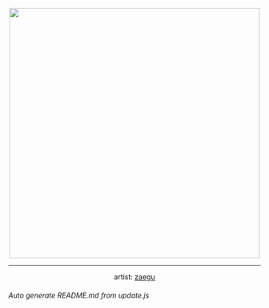 
<p align="center">
  <img width="500" src="https://nekos.best/api/v2/neko/0276.png">
  <hr/>
  <center>
    artist: <a href="https://www.pixiv.net/en/artworks/84620894">zaegu</a>
  </center>
</p>


###### Auto generate README.md from update.js


